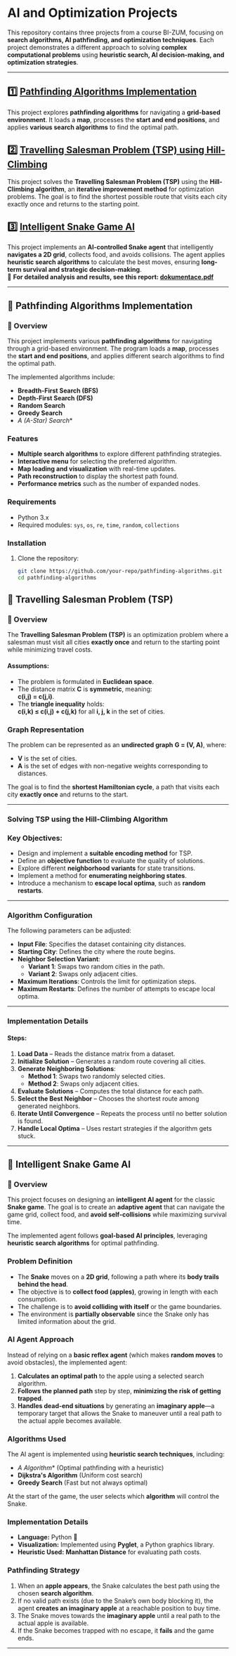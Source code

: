 # AI and Optimization Projects  

This repository contains three projects from a course BI-ZUM, focusing on **search algorithms, AI pathfinding, and optimization techniques**. Each project demonstrates a different approach to solving **complex computational problems** using **heuristic search, AI decision-making, and optimization strategies**.  

---

## 1️⃣ **[Pathfinding Algorithms Implementation](./uloha1/)**  
This project explores **pathfinding algorithms** for navigating a **grid-based environment**. It loads a **map**, processes the **start and end positions**, and applies **various search algorithms** to find the optimal path.  

## 2️⃣ **[Travelling Salesman Problem (TSP) using Hill-Climbing](./uloha2/)**  
This project solves the **Travelling Salesman Problem (TSP)** using the **Hill-Climbing algorithm**, an **iterative improvement method** for optimization problems. The goal is to find the shortest possible route that visits each city exactly once and returns to the starting point.  

## 3️⃣ **[Intelligent Snake Game AI](./semestralka/)**   
This project implements an **AI-controlled Snake agent** that intelligently **navigates a 2D grid**, collects food, and avoids collisions. The agent applies **heuristic search algorithms** to calculate the best moves, ensuring **long-term survival and strategic decision-making**.  
📄 **For detailed analysis and results, see this report: [dokumentace.pdf](./semestralka/dokumentace.pdf)**

---

## 🧭 Pathfinding Algorithms Implementation

### 📌 Overview
This project implements various **pathfinding algorithms** for navigating through a grid-based environment. The program loads a **map**, processes the **start and end positions**, and applies different search algorithms to find the optimal path.

The implemented algorithms include:
- **Breadth-First Search (BFS)**
- **Depth-First Search (DFS)**
- **Random Search**
- **Greedy Search**
- **A* (A-Star) Search**

### Features
- **Multiple search algorithms** to explore different pathfinding strategies.
- **Interactive menu** for selecting the preferred algorithm.
- **Map loading and visualization** with real-time updates.
- **Path reconstruction** to display the shortest path found.
- **Performance metrics** such as the number of expanded nodes.

### Requirements
- Python 3.x
- Required modules: `sys`, `os`, `re`, `time`, `random`, `collections`

### Installation
1. Clone the repository:
   ```sh
   git clone https://github.com/your-repo/pathfinding-algorithms.git
   cd pathfinding-algorithms

## 🚗 Travelling Salesman Problem (TSP)

### 📌 Overview

The **Travelling Salesman Problem (TSP)** is an optimization problem where a salesman must visit all cities **exactly once** and return to the starting point while minimizing travel costs.

#### Assumptions:
- The problem is formulated in **Euclidean space**.
- The distance matrix **C** is **symmetric**, meaning:  
  **c(i,j) = c(j,i)**.
- The **triangle inequality** holds:  
  **c(i,k) ≤ c(i,j) + c(j,k)** for all **i, j, k** in the set of cities.

### Graph Representation

The problem can be represented as an **undirected graph** **G = (V, A)**, where:
- **V** is the set of cities.
- **A** is the set of edges with non-negative weights corresponding to distances.

The goal is to find the **shortest Hamiltonian cycle**, a path that visits each city **exactly once** and returns to the start.

---

### Solving TSP using the Hill-Climbing Algorithm

### Key Objectives:
- Design and implement a **suitable encoding method** for TSP.
- Define an **objective function** to evaluate the quality of solutions.
- Explore different **neighborhood variants** for state transitions.
- Implement a method for **enumerating neighboring states**.
- Introduce a mechanism to **escape local optima**, such as **random restarts**.

---

### Algorithm Configuration

The following parameters can be adjusted:

- **Input File**: Specifies the dataset containing city distances.
- **Starting City**: Defines the city where the route begins.
- **Neighbor Selection Variant**:
  - **Variant 1**: Swaps two random cities in the path.
  - **Variant 2**: Swaps only adjacent cities.
- **Maximum Iterations**: Controls the limit for optimization steps.
- **Maximum Restarts**: Defines the number of attempts to escape local optima.

---

### Implementation Details

#### Steps:
1. **Load Data** – Reads the distance matrix from a dataset.
2. **Initialize Solution** – Generates a random route covering all cities.
3. **Generate Neighboring Solutions**:
   - **Method 1**: Swaps two randomly selected cities.
   - **Method 2**: Swaps only adjacent cities.
4. **Evaluate Solutions** – Computes the total distance for each path.
5. **Select the Best Neighbor** – Chooses the shortest route among generated neighbors.
6. **Iterate Until Convergence** – Repeats the process until no better solution is found.
7. **Handle Local Optima** – Uses restart strategies if the algorithm gets stuck.

---

## 🐍 Intelligent Snake Game AI  

### 📌 Overview  
This project focuses on designing an **intelligent AI agent** for the classic **Snake game**. The goal is to create an **adaptive agent** that can navigate the game grid, collect food, and **avoid self-collisions** while maximizing survival time.  

The implemented agent follows **goal-based AI principles**, leveraging **heuristic search algorithms** for optimal pathfinding.  

### Problem Definition  
- The **Snake** moves on a **2D grid**, following a path where its **body trails behind the head**.  
- The objective is to **collect food (apples)**, growing in length with each consumption.  
- The challenge is to **avoid colliding with itself** or the game boundaries.  
- The environment is **partially observable** since the Snake only has limited information about the grid.  

### AI Agent Approach  
Instead of relying on a **basic reflex agent** (which makes **random moves** to avoid obstacles), the implemented agent:  
1. **Calculates an optimal path** to the apple using a selected search algorithm.  
2. **Follows the planned path** step by step, **minimizing the risk of getting trapped**.  
3. **Handles dead-end situations** by generating an **imaginary apple**—a temporary target that allows the Snake to maneuver until a real path to the actual apple becomes available.  

### Algorithms Used  
The AI agent is implemented using **heuristic search techniques**, including:  
- **A* Algorithm** (Optimal pathfinding with a heuristic)  
- **Dijkstra's Algorithm** (Uniform cost search)  
- **Greedy Search** (Fast but not always optimal)  

At the start of the game, the user selects which **algorithm** will control the Snake.  

### Implementation Details  
- **Language:** Python 🐍  
- **Visualization:** Implemented using **Pyglet**, a Python graphics library.  
- **Heuristic Used:** **Manhattan Distance** for evaluating path costs.  

### Pathfinding Strategy  
1. When an **apple appears**, the Snake calculates the best path using the chosen **search algorithm**.  
2. If no valid path exists (due to the Snake’s own body blocking it), the agent **creates an imaginary apple** at a reachable position to buy time.  
3. The Snake moves towards the **imaginary apple** until a real path to the actual apple is available.  
4. If the Snake becomes trapped with no escape, it **fails** and the game ends.  

---
